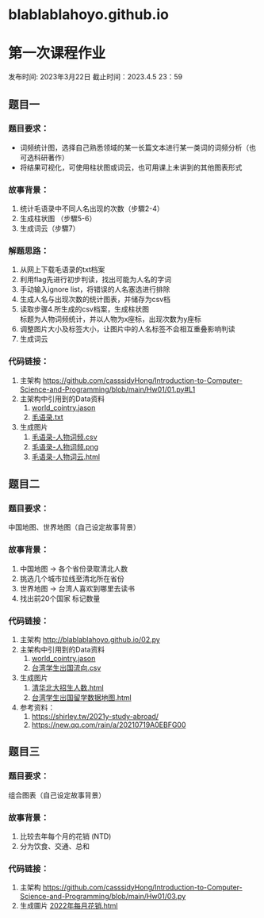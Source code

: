 # blablablahoyo.github.io

# 第一次课程作业
发布时间: 2023年3月22日    截止时间：2023.4.5  23：59
## 题目一
### 题目要求：
   * 词频统计图，选择自己熟悉领域的某一长篇文本进行某一类词的词频分析（也可选科研著作）
   * 将结果可视化，可使用柱状图或词云，也可用课上未讲到的其他图表形式
### 故事背景：
   1. 统计毛语录中不同人名出现的次数（步驟2-4）
   2. 生成柱状图 （步驟5-6）
   3. 生成词云（步驟7）
### 解题思路：
   1. 从网上下载毛语录的txt档案
   2. 利用flag先进行初步判读，找出可能为人名的字词
   3. 手动输入ignore list，将错误的人名塞选进行排除
   4. 生成人名与出现次数的统计图表，并储存为csv档
   5. 读取步骤4.所生成的csv档案，生成柱状图  
      标题为人物词频统计，并以人物为x座标，出现次数为y座标
   6. 调整图片大小及标签大小，让图片中的人名标签不会相互重叠影响判读
   7. 生成词云
### 代码链接：
   1. 主架构 <https://github.com/casssidyHong/Introduction-to-Computer-Science-and-Programming/blob/main/Hw01/01.py#L1>
   2. 主架构中引用到的Data资料
      1. [world_cointry.jason](https://github.com/casssidyHong/Introduction-to-Computer-Science-and-Programming/blob/main/Hw01/data/world_country.json "link")
      2. [毛语录.txt](https://github.com/casssidyHong/Introduction-to-Computer-Science-and-Programming/blob/main/Hw01/data/毛语录.txt "link")
   3. 生成图片
      1. [毛语录-人物词频.csv](https://github.com/casssidyHong/Introduction-to-Computer-Science-and-Programming/blob/main/Hw01/毛语录-人物词频.csv "link")
      2. [毛语录-人物词频.png](https://github.com/casssidyHong/Introduction-to-Computer-Science-and-Programming/blob/main/Hw01/毛语录-人物词频.png "link")
      3. [毛语录-人物词云.html](https://github.com/casssidyHong/Introduction-to-Computer-Science-and-Programming/blob/main/Hw01/毛语录-人物词云.html "link")

## 题目二
### 题目要求：
   中国地图、世界地图（自己设定故事背景）
### 故事背景：
   1. 中国地图 -> 各个省份录取清北人数
   2. 挑选几个城市拉线至清北所在省份
   3. 世界地图 -> 台湾人喜欢到哪里去读书
   4. 找出前20个国家 标记数量
### 代码链接：
   1. 主架构 <http://blablablahoyo.github.io/02.py>
   2. 主架构中引用到的Data资料
      1. [world_cointry.jason](https://github.com/casssidyHong/Introduction-to-Computer-Science-and-Programming/blob/main/Hw01/data/world_country.json "link")
      2. [台湾学生出国流向.csv](https://github.com/casssidyHong/Introduction-to-Computer-Science-and-Programming/blob/main/Hw01/data/台湾学生出国流向.csv "link")
   3. 生成图片
      1. [清华北大招生人数.html](http://blablablahoyo.github.io/清华北大招生人数.html "link")
      2. [台湾学生出国留学数据地图.html](http://blablablahoyo.github.io/台湾学生出国留学数据地图_geo.html "link")
   4. 参考资料：
      1. <https://shirley.tw/2021y-study-abroad/>
      2. <https://new.qq.com/rain/a/20210719A0EBFG00>

## 题目三
### 题目要求：
   组合图表（自己设定故事背景）
### 故事背景：
   1. 比较去年每个月的花销 (NTD)
   2. 分为饮食、交通、总和
### 代码链接：
   1. 主架构 <https://github.com/casssidyHong/Introduction-to-Computer-Science-and-Programming/blob/main/Hw01/03.py>
   2. 生成圖片
      [2022年每月花销.html](https://github.com/casssidyHong/Introduction-to-Computer-Science-and-Programming/blob/main/Hw01/2022年每月花销.html "link")

